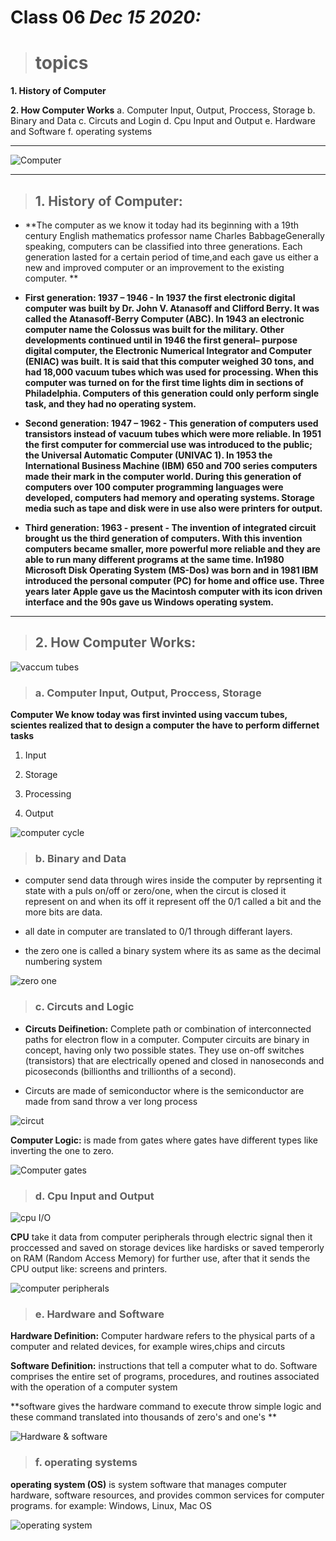 
# Class 06 *Dec 15 2020:*

> # topics

__1. History of Computer__

__2. How Computer Works__
      a. Computer Input, Output, Proccess, Storage
      b. Binary and Data 
      c. Circuts and Login 
      d. Cpu Input and Output
      e. Hardware and Software
      f. operating systems


---

![Computer](https://miro.medium.com/max/3000/1*NZsNSuNxe_O2YW1ybboOvA.jpeg)

---

> ## 1. History of Computer:

* **The computer as we know it today had its beginning with a 19th century English mathematics professor name Charles BabbageGenerally speaking, computers can be classified into three generations. Each generation lasted for a certain period of
time,and each gave us either a new and improved computer or an improvement to the existing computer. **

* **First generation: 1937 – 1946 - In 1937 the first electronic digital computer was built by Dr. John V. Atanasoff and Clifford Berry. It was called the Atanasoff-Berry Computer (ABC). In 1943 an electronic computer name the Colossus was built for the military. Other developments continued until in 1946 the first general– purpose digital computer, the Electronic Numerical Integrator and Computer (ENIAC) was built. It is said that this computer weighed 30 tons, and had 18,000 vacuum tubes which was used for processing. When this computer was turned on for the first time lights dim in sections of Philadelphia. Computers of this generation could only perform single task, and they had no operating system.**

* **Second generation: 1947 – 1962 - This generation of computers used transistors instead of vacuum tubes which were more reliable. In 1951 the first computer for commercial use was introduced to the public; the Universal Automatic Computer (UNIVAC 1). In 1953 the International Business Machine (IBM) 650 and 700 series computers made their mark in the computer world. During this generation of computers over 100 computer programming languages were developed, computers had memory and operating systems. Storage media such as tape and disk were in use also were printers for output.**

* **Third generation: 1963 - present - The invention of integrated circuit brought us the third generation of computers. With this invention computers became smaller, more powerful more reliable and they are able to run many different programs at the same time. In1980 Microsoft Disk Operating System (MS-Dos) was born and in 1981 IBM introduced the personal computer (PC) for home and office use. Three years later Apple gave us the Macintosh computer with its icon driven interface and the 90s gave us Windows operating system.**

---

> ## 2. How Computer Works:

![vaccum tubes](https://www.nutsvolts.com/uploads/articles/NV_1106_Trinkaus_large.jpg)

> ### a. Computer Input, Output, Proccess, Storage

  **Computer We know today was first invinted using vaccum tubes, scientes realized  that to design a computer the have to perform differnet tasks**
  
  1. Input 
  
  2. Storage 
  
  3. Processing 
  
  4. Output
 
 ![computer cycle](https://www.ictlounge.com/Images/input_process_output_diagr2.gif)
 
 > ### b. Binary and Data 
 
 * computer send data through wires inside the computer by reprsenting it state with a puls on/off or zero/one, when the circut is closed it represent on and when its off it represent off the 0/1 called a bit and the more bits are data. 
 
 * all date in computer are translated to 0/1 through differant layers.
 
 * the zero one is called a binary system where its as same as the decimal numbering system 
 
 ![zero one](https://media.istockphoto.com/photos/zero-one-computer-binary-big-data-cyber-information-security-picture-id1067755908)
 
  
 > ### c. Circuts and Logic
 
 * **Circuts Deifinetion:** Complete path or combination of interconnected paths for electron flow in a computer. Computer circuits are binary in concept, having only two possible states. They use on-off switches (transistors) that are electrically opened and closed in nanoseconds and picoseconds (billionths and trillionths of a second).
 
 * Circuts are made of semiconductor where is the semiconductor are made from sand throw a ver long process
 
 ![circut](https://encrypted-tbn0.gstatic.com/images?q=tbn:ANd9GcQ3PMTqoTA0lAfFX71twVthou1XNw2Th1SBSQ&usqp=CAU)
 
 **Computer Logic:** is made from gates where gates have different types like inverting the one to zero.
 
 ![Computer gates](https://2.bp.blogspot.com/-rvLMbAdOrao/WOu579v-axI/AAAAAAAAAJM/BXjx4L75Nn4byDoaDOg9KufCnfUIWpAywCLcB/s640/Screen%2BShot%2B2017-04-11%2Bat%2B00.58.57.png)
 
 
 > ### d. Cpu Input and Output
 
 ![cpu I/O](https://upload.wikimedia.org/wikipedia/commons/1/15/Computer1.png)
 
 **CPU** take it data from computer peripherals through electric signal then it proccessed and saved on storage devices like hardisks or saved temperorly on RAM (Random Access Memory) for further use, after that it sends the CPU output like: screens and printers.
 
 ![computer peripherals](https://previews.123rf.com/images/stoyanh/stoyanh1402/stoyanh140200052/26082711-computer-peripherals-and-accessories-icons.jpg)
 
 
 > ### e. Hardware and Software
 
 **Hardware Definition:** Computer hardware refers to the physical parts of a computer and related devices, for example wires,chips and circuts
 
 **Software Definition:** instructions that tell a computer what to do. Software comprises the entire set of programs, procedures, and routines associated with the operation of a computer system
 
 **software gives the hardware command to execute throw simple logic and these command translated into thousands of zero's and one's  **
 
 ![Hardware & software](https://i.ytimg.com/vi/NARrnGza4kA/maxresdefault.jpg)
 
 > ###  f. operating systems
 
 **operating system (OS)** is system software that manages computer hardware, software resources, and provides common services for computer programs.
 for example: Windows, Linux, Mac OS
 
 ![operating system](https://www.howtogeek.com/thumbcache/2/200/8b2cb8c7c5fc73604d66fd5f0c38be7a/wp-content/uploads/2018/08/img_5b68e80f77e33.png)
 
